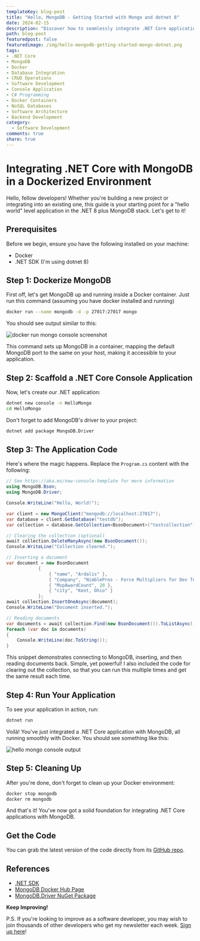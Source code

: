 ```yaml
---
templateKey: blog-post
title: "Hello, MongoDB - Getting Started with Mongo and dotnet 8"
date: 2024-02-15
description: "Discover how to seamlessly integrate .NET Core applications with MongoDB using Docker. Learn to perform basic CRUD operations with MongoDB from within a .NET Core app, all through straightforward, easy-to-follow steps. Whether you're looking to enhance your current project or start a new one, this guide provides the essential knowledge to bridge .NET Core with MongoDB in a Dockerized environment."
path: blog-post
featuredpost: false
featuredimage: /img/hello-mongodb-getting-started-mongo-dotnet.png
tags:
- .NET Core
- MongoDB
- Docker
- Database Integration
- CRUD Operations
- Software Development
- Console Application
- C# Programming
- Docker Containers
- NoSQL Databases
- Software Architecture
- Backend Development
category:
  - Software Development
comments: true
share: true
---
```


# Integrating .NET Core with MongoDB in a Dockerized Environment

Hello, fellow developers! Whether you're building a new project or integrating into an existing one, this guide is your starting point for a "hello world" level application in the .NET 8 plus MongoDB stack. Let's get to it!

## Prerequisites

Before we begin, ensure you have the following installed on your machine:
- Docker
- .NET SDK (I'm using dotnet 8)

## Step 1: Dockerize MongoDB

First off, let's get MongoDB up and running inside a Docker container. Just run this command (assuming you have docker installed and running)

```bash
docker run --name mongodb -d -p 27017:27017 mongo
```

You should see output similar to this:

![docker run mongo console screenshot](/img/docker-run-mongo.png)

This command sets up MongoDB in a container, mapping the default MongoDB port to the same on your host, making it accessible to your application.

## Step 2: Scaffold a .NET Core Console Application

Now, let's create our .NET application:

```bash
dotnet new console -n HelloMongo
cd HelloMongo
```

Don't forget to add MongoDB's driver to your project:

```bash
dotnet add package MongoDB.Driver
```

## Step 3: The Application Code

Here's where the magic happens. Replace the `Program.cs` content with the following:

```csharp
// See https://aka.ms/new-console-template for more information
using MongoDB.Bson;
using MongoDB.Driver;

Console.WriteLine("Hello, World!");

var client = new MongoClient("mongodb://localhost:27017");
var database = client.GetDatabase("testdb");
var collection = database.GetCollection<BsonDocument>("testcollection");

// Clearing the collection (optional)
await collection.DeleteManyAsync(new BsonDocument());
Console.WriteLine("Collection cleared.");

// Inserting a document
var document = new BsonDocument
            {
                { "name", "Ardalis" },
                { "Company", "NimblePros - Force Multipliers for Dev Teams" },
                { "MvpAwardCount", 20 },
                { "city", "Kent, Ohio" }
            };
await collection.InsertOneAsync(document);
Console.WriteLine("Document inserted.");

// Reading documents
var documents = await collection.Find(new BsonDocument()).ToListAsync();
foreach (var doc in documents)
{
    Console.WriteLine(doc.ToString());
}
```

This snippet demonstrates connecting to MongoDB, inserting, and then reading documents back. Simple, yet powerful! I also included the code for clearing out the collection, so that you can run this multiple times and get the same result each time.

## Step 4: Run Your Application

To see your application in action, run:

```bash
dotnet run
```

Voilà! You've just integrated a .NET Core application with MongoDB, all running smoothly with Docker. You should see something like this:

![hello mongo console output](/img/hello-mongo.png)

## Step 5: Cleaning Up

After you're done, don't forget to clean up your Docker environment:

```bash
docker stop mongodb
docker rm mongodb
```

And that's it! You've now got a solid foundation for integrating .NET Core applications with MongoDB.

## Get the Code

You can grab the latest version of the code directly from its [GitHub repo](https://github.com/ardalis/MongoDbDotNetHelloWorld).

## References

- [.NET SDK](https://dotnet.microsoft.com/download)
- [MongoDB Docker Hub Page](https://hub.docker.com/_/mongo)
- [MongoDB.Driver NuGet Package](https://www.nuget.org/packages/MongoDB.Driver/)

**Keep Improving!**

P.S. If you're looking to improve as a software developer, you may wish to join thousands of other developers who get my newsletter each week. [Sign up here](/tips)!
